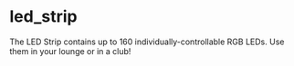 led_strip
=========

The LED Strip contains up to 160 individually-controllable RGB LEDs. Use them in your lounge or in a club!
